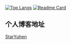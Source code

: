 [![Top Langs](https://github-readme-stats.vercel.app/api/top-langs/?username=StarYuhen&layout=compact&exclude_repo=sumy7.github.io&theme=vue&show_icons=true&count_private=true&locale=cn&include_all_commits=true)](https://github.com/anuraghazra/github-readme-stats)
[![Readme Card](https://github-readme-stats.vercel.app/api?username=StarYuhen&theme=vue&show_icons=true&count_private=true&locale=cn&include_all_commits=true)](https://github.com/anuraghazra/github-readme-stats)

## 个人博客地址
[StarYuhen](https://www.yuhenm.com/)
